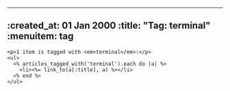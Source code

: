 ----- 
:created_at: 01 Jan 2000
:title: "Tag: terminal"
:menuitem: tag
-----

    <p>1 item is tagged with <em>terminal</em>:</p>
    <ul>
      <% articles_tagged_with('terminal').each do |a| %>
        <li><%= link_to(a[:title], a) %></li>   
      <% end %>
    </ul>
  
